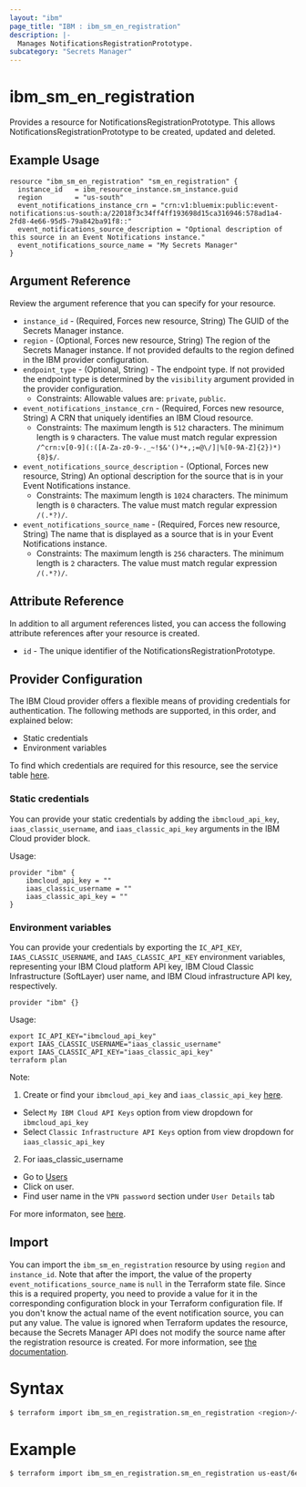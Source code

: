 ```yaml
---
layout: "ibm"
page_title: "IBM : ibm_sm_en_registration"
description: |-
  Manages NotificationsRegistrationPrototype.
subcategory: "Secrets Manager"
---
```


# ibm_sm_en_registration

Provides a resource for NotificationsRegistrationPrototype. This allows NotificationsRegistrationPrototype to be created, updated and deleted.

## Example Usage

```hcl
resource "ibm_sm_en_registration" "sm_en_registration" {
  instance_id   = ibm_resource_instance.sm_instance.guid
  region        = "us-south"
  event_notifications_instance_crn = "crn:v1:bluemix:public:event-notifications:us-south:a/22018f3c34ff4ff193698d15ca316946:578ad1a4-2fd8-4e66-95d5-79a842ba91f8::"
  event_notifications_source_description = "Optional description of this source in an Event Notifications instance."
  event_notifications_source_name = "My Secrets Manager"
}
```

## Argument Reference

Review the argument reference that you can specify for your resource.

* `instance_id` - (Required, Forces new resource, String) The GUID of the Secrets Manager instance.
* `region` - (Optional, Forces new resource, String) The region of the Secrets Manager instance. If not provided defaults to the region defined in the IBM provider configuration.
* `endpoint_type` - (Optional, String) - The endpoint type. If not provided the endpoint type is determined by the `visibility` argument provided in the provider configuration.
  * Constraints: Allowable values are: `private`, `public`.
* `event_notifications_instance_crn` - (Required, Forces new resource, String) A CRN that uniquely identifies an IBM Cloud resource.
  * Constraints: The maximum length is `512` characters. The minimum length is `9` characters. The value must match regular expression `/^crn:v[0-9](:([A-Za-z0-9-._~!$&'()*+,;=@\/]|%[0-9A-Z]{2})*){8}$/`.
* `event_notifications_source_description` - (Optional, Forces new resource, String) An optional description for the source  that is in your Event Notifications instance.
  * Constraints: The maximum length is `1024` characters. The minimum length is `0` characters. The value must match regular expression `/(.*?)/`.
* `event_notifications_source_name` - (Required, Forces new resource, String) The name that is displayed as a source that is in your Event Notifications instance.
  * Constraints: The maximum length is `256` characters. The minimum length is `2` characters. The value must match regular expression `/(.*?)/`.

## Attribute Reference

In addition to all argument references listed, you can access the following attribute references after your resource is created.

* `id` - The unique identifier of the NotificationsRegistrationPrototype.

## Provider Configuration

The IBM Cloud provider offers a flexible means of providing credentials for authentication. The following methods are supported, in this order, and explained below:

- Static credentials
- Environment variables

To find which credentials are required for this resource, see the service table [here](https://cloud.ibm.com/docs/ibm-cloud-provider-for-terraform?topic=ibm-cloud-provider-for-terraform-provider-reference#required-parameters).

### Static credentials

You can provide your static credentials by adding the `ibmcloud_api_key`, `iaas_classic_username`, and `iaas_classic_api_key` arguments in the IBM Cloud provider block.

Usage:
```
provider "ibm" {
    ibmcloud_api_key = ""
    iaas_classic_username = ""
    iaas_classic_api_key = ""
}
```

### Environment variables

You can provide your credentials by exporting the `IC_API_KEY`, `IAAS_CLASSIC_USERNAME`, and `IAAS_CLASSIC_API_KEY` environment variables, representing your IBM Cloud platform API key, IBM Cloud Classic Infrastructure (SoftLayer) user name, and IBM Cloud infrastructure API key, respectively.

```
provider "ibm" {}
```

Usage:
```
export IC_API_KEY="ibmcloud_api_key"
export IAAS_CLASSIC_USERNAME="iaas_classic_username"
export IAAS_CLASSIC_API_KEY="iaas_classic_api_key"
terraform plan
```

Note:

1. Create or find your `ibmcloud_api_key` and `iaas_classic_api_key` [here](https://cloud.ibm.com/iam/apikeys).
  - Select `My IBM Cloud API Keys` option from view dropdown for `ibmcloud_api_key`
  - Select `Classic Infrastructure API Keys` option from view dropdown for `iaas_classic_api_key`
2. For iaas_classic_username
  - Go to [Users](https://cloud.ibm.com/iam/users)
  - Click on user.
  - Find user name in the `VPN password` section under `User Details` tab

For more informaton, see [here](https://registry.terraform.io/providers/IBM-Cloud/ibm/latest/docs#authentication).

## Import

You can import the `ibm_sm_en_registration` resource by using `region` and `instance_id`. Note that after the import, the value of the property `event_notifications_source_name`
is `null` in the Terraform state file. Since this is a required property, you need to provide a value for it in
the corresponding configuration block in your Terraform configuration file. If you don't know the actual name of the event notification source, 
you can put any value. The value is ignored when Terraform updates the resource, because the Secrets Manager API does not modify
the source name after the registration resource is created.
For more information, see [the documentation](https://cloud.ibm.com/docs/secrets-manager).

# Syntax
```bash
$ terraform import ibm_sm_en_registration.sm_en_registration <region>/<instance_id>
```

# Example
```bash
$ terraform import ibm_sm_en_registration.sm_en_registration us-east/6ebc4224-e983-496a-8a54-f40a0bfa9175
```
